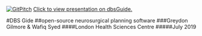 [![GitPitch](https://gitpitch.com/assets/badge.svg)](https://gitpitch.com/wafiqsyed/in-60-seconds/) 
[Click to view presentation on dbsGuide.](https://gitpitch.com/wafiqsyed/in-60-seconds/) 

#DBS Gide
##open-source neurosurgical planning software
###Greydon Gilmore & Wafiq Syed
####London Health Sciences Centre
#####July 2019
